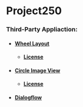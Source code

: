 # Project250

### Third-Party Appliaction:
  * #### [Wheel Layout](https://github.com/BCsl/CursorWheelLayout)
    * #### [License](licenses/wheel_layout.txt)
  * #### [Circle Image View](https://github.com/hdodenhof/CircleImageView)
	* #### [License](licenses/circle_image_view.txt)
  * #### [Dialogflow](api.ai)